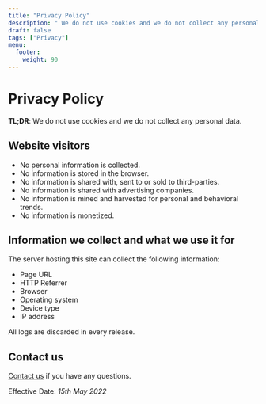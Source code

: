 ```yaml
---
title: "Privacy Policy"
description: " We do not use cookies and we do not collect any personal data."
draft: false
tags: ["Privacy"]
menu:
  footer:
    weight: 90
---
```


# Privacy Policy

**TL;DR**: We do not use cookies and we do not collect any personal data.

## Website visitors

- No personal information is collected.
- No information is stored in the browser.
- No information is shared with, sent to or sold to third-parties.
- No information is shared with advertising companies.
- No information is mined and harvested for personal and behavioral trends.
- No information is monetized.

## Information we collect and what we use it for

The server hosting this site can collect the following information:

- Page URL
- HTTP Referrer
- Browser
- Operating system
- Device type
- IP address

All logs are discarded in every release.

## Contact us

[Contact us](/hugo-mock-landing-page/contact/) if you have any questions.

Effective Date: *15th May 2022*
